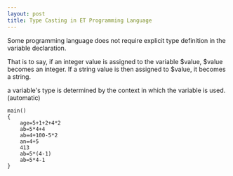 ```yaml
---
layout: post
title: Type Casting in ET Programming Language
---
```


Some programming language does not require explicit type definition in the variable declaration.

That is to say, if an integer value is assigned to the variable $value, $value becomes an integer.
If a string value is then assigned to $value, it becomes a string.

a variable's type is determined by the context in which the variable is used. (automatic)

```
main()
{
	age=5+1+2+4*2
	ab=5*4+4
	ab=4+100-5*2
	an=4+5
	413
	ab=5*(4-1)
	ab=5*4-1
}
```

